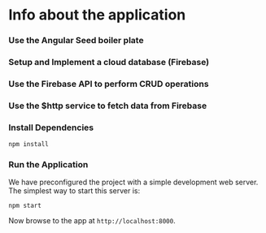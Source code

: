# Info about the application

### Use the Angular Seed boiler plate

### Setup and Implement a cloud database (Firebase)

### Use the Firebase API to perform CRUD operations

### Use the $http service to fetch data from Firebase


### Install Dependencies

```
npm install
```


### Run the Application

We have preconfigured the project with a simple development web server.  The simplest way to start
this server is:

```
npm start
```

Now browse to the app at `http://localhost:8000`.
